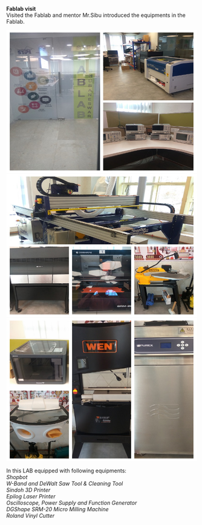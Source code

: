 **Fablab visit**  
Visited the Fablab and mentor Mr.Sibu introduced the equipments in the Fablab.

![LAB](/img/Tour1.jpg)
![LAB](/img/Tour2.jpg)
![LAB](/img/Tour3.jpg)

In this LAB equipped with following equipments:   
*Shopbot*   
*W-Band and DeWalt Saw Tool & Cleaning Tool*   
*Sindoh 3D Printer*   
*Epilog Laser Printer*   
*Oscilloscope, Power Supply and Function Generator*   
*DGShape SRM-20 Micro Milling Machine*   
*Roland Vinyl Cutter*   


